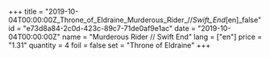+++
title = "2019-10-04T00:00:00Z_Throne_of_Eldraine_Murderous_Rider_//_Swift_End_[en]_false"
id = "e73d8a84-2c0d-423c-89c7-71de0af9e1ac"
date = "2019-10-04T00:00:00Z"
name = "Murderous Rider // Swift End"
lang = ["en"]
price = "1.31"
quantity = 4
foil = false
set = "Throne of Eldraine"
+++
